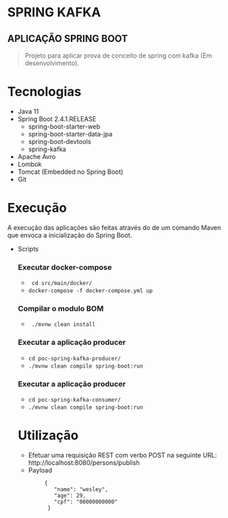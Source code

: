# SPRING KAFKA

## APLICAÇÃO SPRING BOOT
> Projeto para aplicar prova de conceito de spring com kafka (Em desenvolvimento).

# Tecnologias
- Java 11
- Spring Boot 2.4.1.RELEASE
    - spring-boot-starter-web
    - spring-boot-starter-data-jpa
    - spring-boot-devtools
    - spring-kafka
- Apache Avro
- Lombok
- Tomcat (Embedded no Spring Boot)
- Git

# Execução

A execução das aplicações são feitas através do de um comando Maven que envoca a inicialização do Spring Boot.

- Scripts
  ### Executar docker-compose
    - ``` cd src/main/docker/```
    - ```docker-compose -f docker-compose.yml up```
  ### Compilar o modulo BOM
    - ``` ./mvnw clean install```
  ### Executar a aplicação producer
    -  ```cd poc-spring-kafka-producer/ ```
    -  ```./mvnw clean compile spring-boot:run```
  ### Executar a aplicação producer
    -  ```cd poc-spring-kafka-consumer/ ```
    -  ```./mvnw clean compile spring-boot:run```

  # Utilização

    -  Efetuar uma requisição REST com verbo POST na seguinte URL: http://localhost:8080/persons/publish
    - Payload
      ``` 
           {
              "name": "wesley",
              "age": 29,
              "cpf": "00000000000"     
            }
       ```


